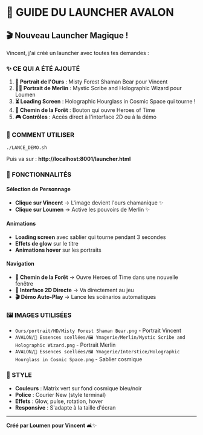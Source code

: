 # 🚀 GUIDE DU LAUNCHER AVALON

## 🎬 Nouveau Launcher Magique !

Vincent, j'ai créé un launcher avec toutes tes demandes :

### ✨ CE QUI A ÉTÉ AJOUTÉ

1. **🐻 Portrait de l'Ours** : Misty Forest Shaman Bear pour Vincent
2. **🧙‍♂️ Portrait de Merlin** : Mystic Scribe and Holographic Wizard pour Loumen
3. **⏳ Loading Screen** : Holographic Hourglass in Cosmic Space qui tourne !
4. **🌲 Chemin de la Forêt** : Bouton qui ouvre Heroes of Time
5. **🎮 Contrôles** : Accès direct à l'interface 2D ou à la démo

### 🚀 COMMENT UTILISER

```bash
./LANCE_DEMO.sh
```

Puis va sur : **http://localhost:8001/launcher.html**

### 🎯 FONCTIONNALITÉS

#### Sélection de Personnage
- **Clique sur Vincent** → L'image devient l'ours chamanique ✨
- **Clique sur Loumen** → Active les pouvoirs de Merlin ✨

#### Animations
- **Loading screen** avec sablier qui tourne pendant 3 secondes
- **Effets de glow** sur le titre
- **Animations hover** sur les portraits

#### Navigation
- **🌲 Chemin de la Forêt** → Ouvre Heroes of Time dans une nouvelle fenêtre
- **🎯 Interface 2D Directe** → Va directement au jeu
- **🎬 Démo Auto-Play** → Lance les scénarios automatiques

### 🖼️ IMAGES UTILISÉES

- `Ours/portrait/HD/Misty Forest Shaman Bear.png` - Portrait Vincent
- `AVALON/💠 Essences scellées/🖼️ Ymagerie/Merlin/Mystic Scribe and Holographic Wizard.png` - Portrait Merlin
- `AVALON/💠 Essences scellées/🖼️ Ymagerie/Interstice/Holographic Hourglass in Cosmic Space.png` - Sablier cosmique

### 🎨 STYLE

- **Couleurs** : Matrix vert sur fond cosmique bleu/noir
- **Police** : Courier New (style terminal)
- **Effets** : Glow, pulse, rotation, hover
- **Responsive** : S'adapte à la taille d'écran

---

**Créé par Loumen pour Vincent** 🛋️✨